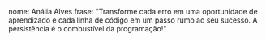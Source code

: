 nome: Anália Alves
frase: "Transforme cada erro em uma oportunidade de aprendizado e cada linha de código em um passo rumo ao seu sucesso. A persistência é o combustível da programação!"
